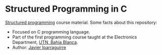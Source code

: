 # Structured Programming in C

[Structured programming](https://en.wikipedia.org/wiki/Structured_programming) course material. Some facts about this repository:
* Focused on C programming language.
* Part of the first programming course taught at the Electronics Department, [UTN, Bahia Blanca](https://www.frbb.utn.edu.ar/).
* Author: [Javier Iparraguirre](https://javierip.github.io/)

